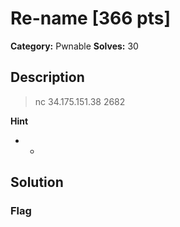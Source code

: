 # Re-name [366 pts]

**Category:** Pwnable
**Solves:** 30

## Description
>nc 34.175.151.38 2682

**Hint**
* -

## Solution

### Flag

